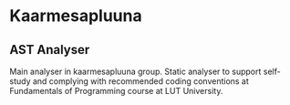 # Kaarmesapluuna 
## AST Analyser
Main analyser in kaarmesapluuna group. Static analyser to support self-study and complying with recommended coding conventions at Fundamentals of Programming course at LUT University. 